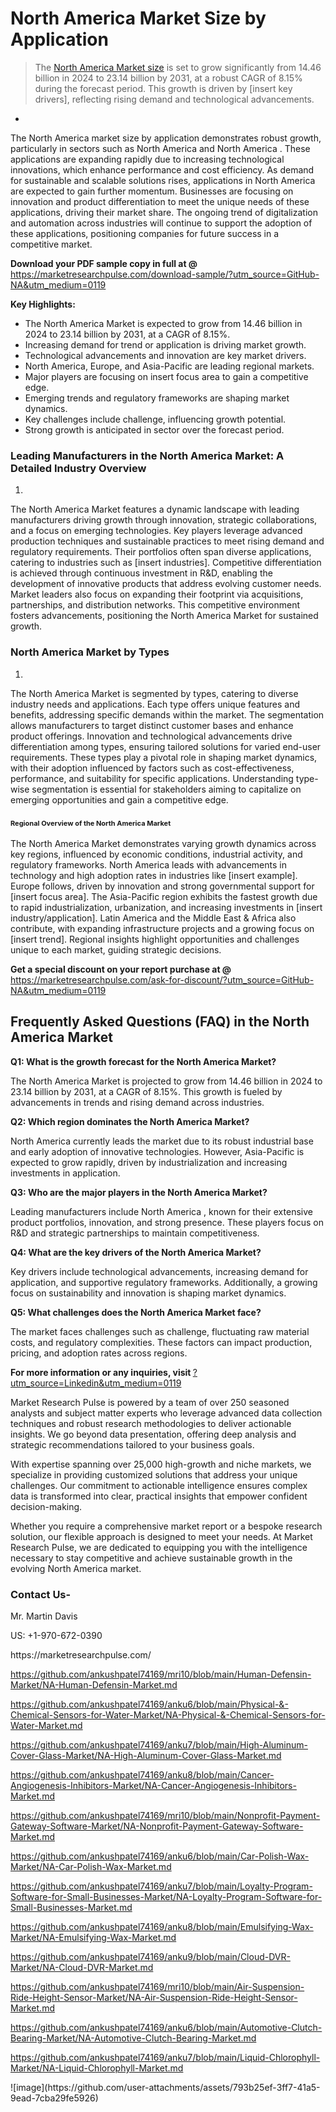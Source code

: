 <h1>North America  Market&nbsp;Size by Application</h1><blockquote><p>The <a href="https://marketresearchpulse.com/download-sample/?utm_source=GitHub-NA&amp;utm_medium=0119">North America  Market size</a> is set to grow significantly from 14.46 billion in 2024 to 23.14 billion by 2031, at a robust CAGR of 8.15% during the forecast period. This growth is driven by [insert key drivers], reflecting rising demand and technological advancements.</p></blockquote><ul><li></li></ul><p>The North America  market size by application demonstrates robust growth, particularly in sectors such as North America  and North America . These applications are expanding rapidly due to increasing technological innovations, which enhance performance and cost efficiency. As demand for sustainable and scalable solutions rises, applications in North America  are expected to gain further momentum. Businesses are focusing on innovation and product differentiation to meet the unique needs of these applications, driving their market share. The ongoing trend of digitalization and automation across industries will continue to support the adoption of these applications, positioning companies for future success in a competitive market.</p><p><strong>Download your PDF sample copy in full at @ </strong><a href="https://marketresearchpulse.com/download-sample/?utm_source=GitHub-NA&amp;utm_medium=0119">https://marketresearchpulse.com/download-sample/?utm_source=GitHub-NA&amp;utm_medium=0119</a></p><p><strong>Key Highlights: </strong></p><ul><li>The North America  Market is expected to grow from 14.46 billion in 2024 to 23.14 billion by 2031, at a CAGR of 8.15%.</li><li>Increasing demand for trend or application is driving market growth.</li><li>Technological advancements and innovation are key market drivers.</li><li>North America, Europe, and Asia-Pacific are leading regional markets.</li><li>Major players are focusing on insert focus area to gain a competitive edge.</li><li>Emerging trends and regulatory frameworks are shaping market dynamics.</li><li>Key challenges include challenge, influencing growth potential.</li><li>Strong growth is anticipated in sector over the forecast period.</li></ul><h3>Leading Manufacturers in the North America  Market: A Detailed Industry Overview</h3><ol><li></li></ol><div class="flex max-w-full flex-col flex-grow"><div class="min-h-8 text-message flex w-full flex-col items-end gap-2 whitespace-normal break-words [.text-message+&amp;]:mt-5" dir="auto" data-message-author-role="assistant" data-message-id="fd8432e4-4910-450d-b182-61b7bfb0a01f" data-message-model-slug="gpt-4o"><div class="flex w-full flex-col gap-1 empty:hidden first:pt-[3px]"><div class="markdown prose w-full break-words dark:prose-invert light"><p>The North America  Market features a dynamic landscape with leading manufacturers driving growth through innovation, strategic collaborations, and a focus on emerging technologies. Key players leverage advanced production techniques and sustainable practices to meet rising demand and regulatory requirements. Their portfolios often span diverse applications, catering to industries such as [insert industries]. Competitive differentiation is achieved through continuous investment in R&amp;D, enabling the development of innovative products that address evolving customer needs. Market leaders also focus on expanding their footprint via acquisitions, partnerships, and distribution networks. This competitive environment fosters advancements, positioning the North America  Market for sustained growth.</p></div></div></div></div><h3>North America  Market by Types</h3><ol><li></li></ol><div class="flex max-w-full flex-col flex-grow"><div class="min-h-8 text-message flex w-full flex-col items-end gap-2 whitespace-normal break-words [.text-message+&amp;]:mt-5" dir="auto" data-message-author-role="assistant" data-message-id="084470be-0bb7-4664-bddf-5156b4f41249" data-message-model-slug="gpt-4o-mini"><div class="flex w-full flex-col gap-1 empty:hidden first:pt-[3px]"><div class="markdown prose w-full break-words dark:prose-invert light"><p>The North America  Market is segmented by types, catering to diverse industry needs and applications. Each type offers unique features and benefits, addressing specific demands within the market. The segmentation allows manufacturers to target distinct customer bases and enhance product offerings. Innovation and technological advancements drive differentiation among types, ensuring tailored solutions for varied end-user requirements. These types play a pivotal role in shaping market dynamics, with their adoption influenced by factors such as cost-effectiveness, performance, and suitability for specific applications. Understanding type-wise segmentation is essential for stakeholders aiming to capitalize on emerging opportunities and gain a competitive edge.</p></div></div></div></div><h3><span style="font-size: 11px;">Regional Overview of the North America  Market</span></h3><div class="flex max-w-full flex-col flex-grow"><div class="min-h-8 text-message flex w-full flex-col items-end gap-2 whitespace-normal break-words [.text-message+&amp;]:mt-5" dir="auto" data-message-author-role="assistant" data-message-id="e9038762-ce64-4e30-91c9-9bd413514231" data-message-model-slug="gpt-4o-mini"><div class="flex w-full flex-col gap-1 empty:hidden first:pt-[3px]"><div class="markdown prose w-full break-words dark:prose-invert light"><p>The North America  Market demonstrates varying growth dynamics across key regions, influenced by economic conditions, industrial activity, and regulatory frameworks. North America leads with advancements in technology and high adoption rates in industries like [insert example]. Europe follows, driven by innovation and strong governmental support for [insert focus area]. The Asia-Pacific region exhibits the fastest growth due to rapid industrialization, urbanization, and increasing investments in [insert industry/application]. Latin America and the Middle East &amp; Africa also contribute, with expanding infrastructure projects and a growing focus on [insert trend]. Regional insights highlight opportunities and challenges unique to each market, guiding strategic decisions.</p></div></div></div></div><p><strong>Get a special discount on your report purchase at @ </strong><a href="https://marketresearchpulse.com/ask-for-discount/?utm_source=GitHub-NA&amp;utm_medium=0119">https://marketresearchpulse.com/ask-for-discount/?utm_source=GitHub-NA&amp;utm_medium=0119</a></p><h2>Frequently Asked Questions (FAQ) in the North America  Market</h2><p><strong>Q1: What is the growth forecast for the North America  Market?</strong></p><p>The North America  Market is projected to grow from 14.46 billion in 2024 to 23.14 billion by 2031, at a CAGR of 8.15%. This growth is fueled by advancements in trends and rising demand across industries.</p><p><strong>Q2: Which region dominates the North America  Market?</strong></p><p>North America currently leads the market due to its robust industrial base and early adoption of innovative technologies. However, Asia-Pacific is expected to grow rapidly, driven by industrialization and increasing investments in application.</p><p><strong>Q3: Who are the major players in the North America  Market?</strong></p><p>Leading manufacturers include North America , known for their extensive product portfolios, innovation, and strong presence. These players focus on R&amp;D and strategic partnerships to maintain competitiveness.</p><p><strong>Q4: What are the key drivers of the North America  Market?</strong></p><p>Key drivers include technological advancements, increasing demand for application, and supportive regulatory frameworks. Additionally, a growing focus on sustainability and innovation is shaping market dynamics.</p><p><strong>Q5: What challenges does the North America  Market face?</strong></p><p>The market faces challenges such as challenge, fluctuating raw material costs, and regulatory complexities. These factors can impact production, pricing, and adoption rates across regions.</p><p><strong>For more information or any inquiries, visit&nbsp;</strong><a href="?utm_source=Linkedin&utm_medium=0119">?utm_source=Linkedin&utm_medium=0119</a></p><p>Market Research Pulse is powered by a team of over 250 seasoned analysts and subject matter experts who leverage advanced data collection techniques and robust research methodologies to deliver actionable insights. We go beyond data presentation, offering deep analysis and strategic recommendations tailored to your business goals.</p><p>With expertise spanning over 25,000 high-growth and niche markets, we specialize in providing customized solutions that address your unique challenges. Our commitment to actionable intelligence ensures complex data is transformed into clear, practical insights that empower confident decision-making.</p><p>Whether you require a comprehensive market report or a bespoke research solution, our flexible approach is designed to meet your needs. At Market Research Pulse, we are dedicated to equipping you with the intelligence necessary to stay competitive and achieve sustainable growth in the evolving North America  market.</p><h3><strong>Contact Us-</strong></h3><p>Mr. Martin Davis</p><p>US: +1-970-672-0390</p><p>https://marketresearchpulse.com/</p><p><a href="https://github.com/ankushpatel74169/mri10/blob/main/Human-Defensin-Market/NA-Human-Defensin-Market.md">https://github.com/ankushpatel74169/mri10/blob/main/Human-Defensin-Market/NA-Human-Defensin-Market.md</a></p><p><a href="https://github.com/ankushpatel74169/anku6/blob/main/Physical-&-Chemical-Sensors-for-Water-Market/NA-Physical-&-Chemical-Sensors-for-Water-Market.md">https://github.com/ankushpatel74169/anku6/blob/main/Physical-&-Chemical-Sensors-for-Water-Market/NA-Physical-&-Chemical-Sensors-for-Water-Market.md</a></p><p><a href="https://github.com/ankushpatel74169/anku7/blob/main/High-Aluminum-Cover-Glass-Market/NA-High-Aluminum-Cover-Glass-Market.md">https://github.com/ankushpatel74169/anku7/blob/main/High-Aluminum-Cover-Glass-Market/NA-High-Aluminum-Cover-Glass-Market.md</a></p><p><a href="https://github.com/ankushpatel74169/anku8/blob/main/Cancer-Angiogenesis-Inhibitors-Market/NA-Cancer-Angiogenesis-Inhibitors-Market.md">https://github.com/ankushpatel74169/anku8/blob/main/Cancer-Angiogenesis-Inhibitors-Market/NA-Cancer-Angiogenesis-Inhibitors-Market.md</a></p><p><a href="https://github.com/ankushpatel74169/mri10/blob/main/Nonprofit-Payment-Gateway-Software-Market/NA-Nonprofit-Payment-Gateway-Software-Market.md">https://github.com/ankushpatel74169/mri10/blob/main/Nonprofit-Payment-Gateway-Software-Market/NA-Nonprofit-Payment-Gateway-Software-Market.md</a></p><p><a href="https://github.com/ankushpatel74169/anku6/blob/main/Car-Polish-Wax-Market/NA-Car-Polish-Wax-Market.md">https://github.com/ankushpatel74169/anku6/blob/main/Car-Polish-Wax-Market/NA-Car-Polish-Wax-Market.md</a></p><p><a href="https://github.com/ankushpatel74169/anku7/blob/main/Loyalty-Program-Software-for-Small-Businesses-Market/NA-Loyalty-Program-Software-for-Small-Businesses-Market.md">https://github.com/ankushpatel74169/anku7/blob/main/Loyalty-Program-Software-for-Small-Businesses-Market/NA-Loyalty-Program-Software-for-Small-Businesses-Market.md</a></p><p><a href="https://github.com/ankushpatel74169/anku8/blob/main/Emulsifying-Wax-Market/NA-Emulsifying-Wax-Market.md">https://github.com/ankushpatel74169/anku8/blob/main/Emulsifying-Wax-Market/NA-Emulsifying-Wax-Market.md</a></p><p><a href="https://github.com/ankushpatel74169/anku9/blob/main/Cloud-DVR-Market/NA-Cloud-DVR-Market.md">https://github.com/ankushpatel74169/anku9/blob/main/Cloud-DVR-Market/NA-Cloud-DVR-Market.md</a></p><p><a href="https://github.com/ankushpatel74169/mri10/blob/main/Air-Suspension-Ride-Height-Sensor-Market/NA-Air-Suspension-Ride-Height-Sensor-Market.md">https://github.com/ankushpatel74169/mri10/blob/main/Air-Suspension-Ride-Height-Sensor-Market/NA-Air-Suspension-Ride-Height-Sensor-Market.md</a></p><p><a href="https://github.com/ankushpatel74169/anku6/blob/main/Automotive-Clutch-Bearing-Market/NA-Automotive-Clutch-Bearing-Market.md">https://github.com/ankushpatel74169/anku6/blob/main/Automotive-Clutch-Bearing-Market/NA-Automotive-Clutch-Bearing-Market.md</a></p><p><a href="https://github.com/ankushpatel74169/anku7/blob/main/Liquid-Chlorophyll-Market/NA-Liquid-Chlorophyll-Market.md">https://github.com/ankushpatel74169/anku7/blob/main/Liquid-Chlorophyll-Market/NA-Liquid-Chlorophyll-Market.md</a></p>
![image](https://github.com/user-attachments/assets/793b25ef-3ff7-41a5-9ead-7cba29fe5926)
